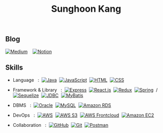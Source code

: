 <h1 align="center"> Sunghoon Kang </h1>
<br>
<h2>Blog</h2>

[![Medium](https://img.shields.io/badge/Medium-%23000000.svg?style=for-the-badge&logo=Medium&logoColor=white)](https://medium.com/@mysunghun585)&nbsp;&nbsp;&nbsp;&nbsp;[![Notion](https://img.shields.io/badge/Notion-%23000000.svg?style=for-the-badge&logo=Notion&logoColor=white)](https://secretive-bacon-ecf.notion.site/6000bbcc2d974afcab3dcb186b0b3e01?pvs=4)

<h2>Skills</h2>

-  Language &nbsp;&nbsp;:&nbsp;&nbsp;[![Java](https://img.shields.io/badge/-Java-007396?logo=java&logoColor=white&style=flat)](https://www.oracle.com/java/)&nbsp;&nbsp;[![JavaScript](https://img.shields.io/badge/-JavaScript-F7DF1E?logo=javascript&logoColor=black&style=flat)](https://developer.mozilla.org/en-US/docs/Web/JavaScript)&nbsp;&nbsp;[![HTML](https://img.shields.io/badge/-HTML-E34F26?logo=html5&logoColor=white&style=flat)](https://developer.mozilla.org/en-US/docs/Web/HTML)&nbsp;&nbsp;[![CSS](https://img.shields.io/badge/-CSS-1572B6?logo=css3&logoColor=white&style=flat)](https://developer.mozilla.org/en-US/docs/Web/CSS)

-  Framework & Library &nbsp;&nbsp;:&nbsp;&nbsp;[![Express](https://img.shields.io/badge/-Express-000000?logo=express&logoColor=white&style=flat)](https://expressjs.com/)&nbsp;&nbsp;[![React.js](https://img.shields.io/badge/-React.js-61DAFB?logo=react&logoColor=black&style=flat)](https://reactjs.org/)&nbsp;&nbsp;[![Redux](https://img.shields.io/badge/-Redux-764ABC?logo=redux&logoColor=white&style=flat)](https://redux.js.org/)&nbsp;&nbsp;[![Spring](https://img.shields.io/badge/-Spring-6DB33F?logo=spring&logoColor=white&style=flat)](https://spring.io/)&nbsp;&nbsp;/&nbsp;&nbsp;[![Sequelize](https://img.shields.io/badge/-Sequelize-41B883?logo=sequelize&logoColor=white&style=flat)](https://sequelize.org/)&nbsp;&nbsp;[![JDBC](https://img.shields.io/badge/-JDBC-007396?logo=java&logoColor=white&style=flat)](https://docs.oracle.com/en/java/)&nbsp;&nbsp;[![MyBatis](https://img.shields.io/badge/-MyBatis-0082FC?logo=mybatis&logoColor=white&style=flat)](https://mybatis.org/)

-  DBMS  &nbsp;&nbsp;:&nbsp;&nbsp;[![Oracle](https://img.shields.io/badge/-Oracle-F80000?logo=oracle&logoColor=white&style=flat)](https://www.oracle.com/database/)&nbsp;&nbsp;[![MySQL](https://img.shields.io/badge/-MySQL-4479A1?logo=mysql&logoColor=white&style=flat)](https://www.mysql.com/)&nbsp;&nbsp;[![Amazon RDS](https://img.shields.io/badge/-Amazon%20RDS-FF9900?logo=amazon-aws&logoColor=white&style=flat)](https://aws.amazon.com/rds/)

-  DevOps &nbsp;&nbsp;:&nbsp;&nbsp;[![AWS](https://img.shields.io/badge/-AWS-232F3E?logo=amazon-aws&logoColor=white&style=flat)](https://aws.amazon.com/)&nbsp;&nbsp;[![AWS S3](https://img.shields.io/badge/-AWS%20S3-569A31?logo=amazon-aws&logoColor=white&style=flat)](https://aws.amazon.com/s3/)&nbsp;&nbsp;[![AWS Frontcloud](https://img.shields.io/badge/-AWS%20Frontcloud-FF9900?logo=amazon-aws&logoColor=white&style=flat)](https://aws.amazon.com/frontcloud/)&nbsp;&nbsp;[![Amazon EC2](https://img.shields.io/badge/Amazon%20EC2-Compute%20in%20Cloud-orange?logo=amazon-aws&logoColor=white&style=flat)](https://aws.amazon.com/ec2/)

-  Collaboration &nbsp;&nbsp;:&nbsp;&nbsp;[![GitHub](https://img.shields.io/badge/-GitHub-181717?logo=github&logoColor=white&style=flat)](https://github.com/)&nbsp;&nbsp;[![Git](https://img.shields.io/badge/-Git-F05032?logo=git&logoColor=white&style=flat)](https://git-scm.com/)&nbsp;&nbsp;[![Postman](https://img.shields.io/badge/-Postman-FF6C37?logo=postman&logoColor=white&style=flat)](https://www.postman.com/)


